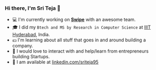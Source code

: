 ### Hi there, I'm Sri Teja 👋

- :computer: I'm currently working on [**Swipe**](https://getswipe.in) with an awesome team. 
- :mortar_board: I did my `Btech and MS by Research in Computer Science` at [IIIT Hyderabad](http://www.iiit.ac.in), India.
- :dollar: I'm learning about all stuff that goes in and around building a company.
- :raised_hands: I would love to interact with and help/learn from entrepreneurs building Startups.
- :email: I am available at [linkedin.com/sriteja95](https://linkedin.com/profile/sriteja95)
